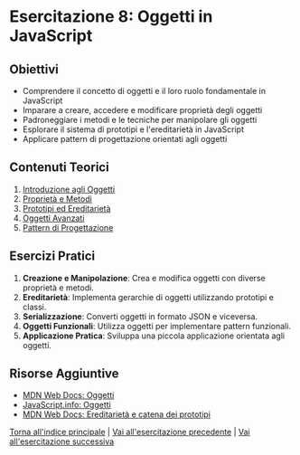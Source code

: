 # Esercitazione 8: Oggetti in JavaScript

## Obiettivi

- Comprendere il concetto di oggetti e il loro ruolo fondamentale in JavaScript
- Imparare a creare, accedere e modificare proprietà degli oggetti
- Padroneggiare i metodi e le tecniche per manipolare gli oggetti
- Esplorare il sistema di prototipi e l'ereditarietà in JavaScript
- Applicare pattern di progettazione orientati agli oggetti

## Contenuti Teorici

1. [Introduzione agli Oggetti](./teoria/01_Introduzione_Oggetti.md)
2. [Proprietà e Metodi](./teoria/02_Proprietà_Metodi.md)
3. [Prototipi ed Ereditarietà](./teoria/03_Prototipi_Ereditarietà.md)
4. [Oggetti Avanzati](./teoria/04_Oggetti_Avanzati.md)
5. [Pattern di Progettazione](./teoria/05_Pattern_Progettazione.md)

## Esercizi Pratici

1. **Creazione e Manipolazione**: Crea e modifica oggetti con diverse proprietà e metodi.
2. **Ereditarietà**: Implementa gerarchie di oggetti utilizzando prototipi e classi.
3. **Serializzazione**: Converti oggetti in formato JSON e viceversa.
4. **Oggetti Funzionali**: Utilizza oggetti per implementare pattern funzionali.
5. **Applicazione Pratica**: Sviluppa una piccola applicazione orientata agli oggetti.

## Risorse Aggiuntive

- [MDN Web Docs: Oggetti](https://developer.mozilla.org/en-US/docs/Web/JavaScript/Reference/Global_Objects/Object)
- [JavaScript.info: Oggetti](https://javascript.info/object)
- [MDN Web Docs: Ereditarietà e catena dei prototipi](https://developer.mozilla.org/en-US/docs/Web/JavaScript/Inheritance_and_the_prototype_chain)

[Torna all'indice principale](../README.md) | [Vai all'esercitazione precedente](../07_Array/README.md) | [Vai all'esercitazione successiva](../09_Eventi/README.md)